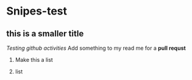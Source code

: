 # Snipes-test
## this is a smaller title
_Testing github activities_
Add something to my read me for a **pull requst**
1. Make this a list

2. list

